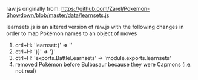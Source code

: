 raw.js originally from: https://github.com/Zarel/Pokemon-Showdown/blob/master/data/learnsets.js

learnsets.js is an altered version of raw.js with the following changes in order to map Pokémon names to an object of moves

1. crtl+H: 'learnset:{' => ''
2. ctrl+H: '}}' => '}'
3. ctrl+H: 'exports.BattleLearnsets' => 'module.exports.learnsets'
4. removed Pokémon before Bulbasaur because they were Capmons (i.e. not real)
